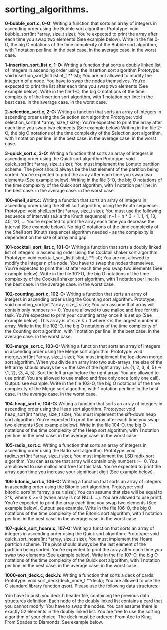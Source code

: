 # sorting_algorithms.


**0-bubble_sort.c, 0-O:** Writing a function that sorts an array of integers in ascending order using the Bubble sort algorithm.
Prototype: void bubble_sort(int *array, size_t size);
You’re expected to print the array after each time you swap two elements (See example below).
Write in the file 0-O, the big O notations of the time complexity of the Bubble sort algorithm, with 1 notation per line:
in the best case.
in the average case.
in the worst case.


**1-insertion_sort_list.c, 1-O:** Writing a function that sorts a doubly linked list of integers in ascending order using the Insertion sort algorithm
Prototype: void insertion_sort_list(listint_t **list);
You are not allowed to modify the integer n of a node. You have to swap the nodes themselves.
You’re expected to print the list after each time you swap two elements (See example below).
Write in the file 1-O, the big O notations of the time complexity of the Insertion sort algorithm, with 1 notation per line:
in the best case.
in the average case.
in the worst case.


**2-selection_sort.c, 2-O:** Writing a function that sorts an array of integers in ascending order using the Selection sort algorithm
Prototype: void selection_sort(int *array, size_t size);
You’re expected to print the array after each time you swap two elements (See example below)
Writing in the file 2-O, the big O notations of the time complexity of the Selection sort algorithm, with 1 notation per line:
in the best case.
in the average case.
in the worst case.


**3-quick_sort.c, 3-O:** Writing a function that sorts an array of integers in ascending order using the Quick sort algorithm
Prototype: void quick_sort(int *array, size_t size);
You must implement the Lomuto partition scheme.
The pivot should always be the last element of the partition being sorted.
You’re expected to print the array after each time you swap two elements (See example below).
Writing in the file 3-O, the big O notations of the time complexity of the Quick sort algorithm, with 1 notation per line:
in the best case.
in the average case.
in the worst case.


**100-shell_sort.c:** Writing a function that sorts an array of integers in ascending order using the Shell sort algorithm, using the Knuth sequence.
Prototype: void shell_sort(int *array, size_t size);
You must use the following sequence of intervals (a.k.a the Knuth sequence):
n+1 = n * 3 + 1.
1, 4, 13, 40, 121, ...
You’re expected to print the array each time you decrease the interval (See example below).
No big O notations of the time complexity of the Shell sort (Knuth sequence) algorithm needed - as the complexity is dependent on the size of array and gap.


**101-cocktail_sort_list.c, 101-O:** Writing a function that sorts a doubly linked list of integers in ascending order using the Cocktail shaker sort algorithm.
Prototype: void cocktail_sort_list(listint_t **list);
You are not allowed to modify the integer n of a node. You have to swap the nodes themselves.
You’re expected to print the list after each time you swap two elements (See example below).
Write in the file 101-O, the big O notations of the time complexity of the Cocktail shaker sort algorithm, with 1 notation per line:
in the best case.
in the average case.
in the worst case.


**102-counting_sort.c, 102-O:** Writing a function that sorts an array of integers in ascending order using the Counting sort algorithm.
Prototype: void counting_sort(int *array, size_t size);
You can assume that array will contain only numbers >= 0.
You are allowed to use malloc and free for this task.
You’re expected to print your counting array once it is set up (See example below).
This array is of size k + 1 where k is the largest number in array.
Write in the file 102-O, the big O notations of the time complexity of the Counting sort algorithm, with 1 notation per line:
in the best case.
in the average case.
in the worst case.


**103-merge_sort.c, 103-O:** Writing a function that sorts an array of integers in ascending order using the Merge sort algorithm.
Prototype: void merge_sort(int *array, size_t size);
You must implement the top-down merge sort algorithm.
When you divide an array into two sub-arrays, the size of the left array should always be <= the size of the right array. i.e. {1, 2, 3, 4, 5} -> {1, 2}, {3, 4, 5}.
Sort the left array before the right array.
You are allowed to use printf.
You are allowed to use malloc and free only once (only one call).
Output: see example.
Write in the file 103-O, the big O notations of the time complexity of the Merge sort algorithm, with 1 notation per line:
in the best case.
in the average case.
in the worst case.


**104-heap_sort.c, 104-O:** Writing a function that sorts an array of integers in ascending order using the Heap sort algorithm.
Prototype: void heap_sort(int *array, size_t size);
You must implement the sift-down heap sort algorithm.
You’re expected to print the array after each time you swap two elements (See example below).
Write in the file 104-O, the big O notations of the time complexity of the Heap sort algorithm, with 1 notation per line:
in the best case.
in the average case.
in the worst case.


**105-radix_sort.c:** Writing a function that sorts an array of integers in ascending order using the Radix sort algorithm.
Prototype: void radix_sort(int *array, size_t size);
You must implement the LSD radix sort algorithm.
You can assume that array will contain only numbers >= 0.
You are allowed to use malloc and free for this task.
You’re expected to print the array each time you increase your significant digit (See example below).


**106-bitonic_sort.c, 106-O:** Writing a function that sorts an array of integers in ascending order using the Bitonic sort algorithm.
Prototype: void bitonic_sort(int *array, size_t size);
You can assume that size will be equal to 2^k, where k >= 0 (when array is not NULL …).
You are allowed to use printf.
You’re expected to print the array each time you swap two elements (See example below).
Output: see example.
Write in the file 106-O, the big O notations of the time complexity of the Bitonic sort algorithm, with 1 notation per line:
in the best case.
in the average case.
in the worst case.


**107-quick_sort_hoare.c, 107-O:** Writing a function that sorts an array of integers in ascending order using the Quick sort algorithm.
Prototype: void quick_sort_hoare(int *array, size_t size);
You must implement the Hoare partition scheme.
The pivot should always be the last element of the partition being sorted.
You’re expected to print the array after each time you swap two elements (See example below).
Write in the file 107-O, the big O notations of the time complexity of the Quick sort algorithm, with 1 notation per line:
in the best case.
in the average case.
in the worst case.


**1000-sort_deck.c, deck.h:** Writing a function that sorts a deck of cards.
Prototype: void sort_deck(deck_node_t **deck);
You are allowed to use the C standard library function qsort.
Please use the following data structures:

You have to push you deck.h header file, containing the previous data structures definition.
Each node of the doubly linked list contains a card that you cannot modify. You have to swap the nodes.
You can assume there is exactly 52 elements in the doubly linked list.
You are free to use the sorting algorithm of your choice.
The deck must be ordered:
From Ace to King.
From Spades to Diamonds.
See example below.
